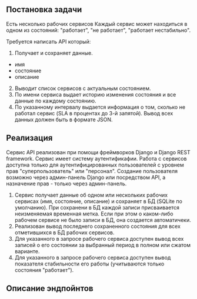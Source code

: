 
## Постановка задачи

Есть несколько рабочих сервисов Каждый сервис может находиться в одном из состояний: "работает", "не работает", "работает нестабильно".

Требуется написать API который:
1. Получает и сохраняет данные.
  - имя
  - состояние
  - описание
2. Выводит список сервисов с актуальным состоянием.
3. По имени сервиса выдает историю изменения состояния и все данные по каждому состоянию.
4. По указанному интервалу выдается информация о том, сколько не работал сервис (SLA в процентах до 3-й запятой).
Вывод всех данных должен быть в формате JSON.

## Реализация

Сервис API реализован при помощи фреймворков Django и Django REST framework.
Сервис имеет систему аутентификафии. Работа с сервисов доступна только для аутентифицированных пользователей с уровнем прав "суперпользователь"
или "персонал". Создание пользователя возможно через админ-панель Django или посредством API, а назначение прав - только через админ-панель.
1. Сервис получает данные об одном или нескольких рабочих сервисах (имя, состояние, описание) и сохраняет в БД (SQLite по умолчанию). При сохранени в БД каждой записи
присваивается неизменяемая временная метка. Если при этом о каком-либо рабочем сервисе не было записи в БД, она создается автоматичеки. 
2. Реализован вывод последнего сохраненного состояния для всех отметившихся в БД рабочих сервисов.
3. Для указанного в запросе рабочего сервиса доступен вывод всех записей о его состоянии за выбранный период в полном или сжатом варианте.
4. Для указанного в запросе рабочего сервиса доступен вывод показателя стабильности его работы (учитываются только состояния "работает").

## Описание эндпойнтов